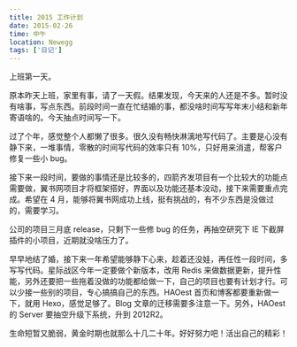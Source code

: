 ```yaml
---
title: 2015 工作计划
date: 2015-02-26
time: 中午
location: Newegg
tags: ['日记']
---
```


上班第一天。

原本昨天上班，家里有事，请了一天假。结果发现，今天来的人还是不多。暂时没有啥事，写点东西。前段时间一直在忙结婚的事，都没啥时间写写年末小结和新年寄语啥的。今天抽点时间写一下。

过了个年，感觉整个人都懒了很多。很久没有畅快淋漓地写代码了。主要是心没有静下来，一堆事情，零散的时间写代码的效率只有 10%，只好用来消遣，帮客户修复一些小 bug。

接下来一段时间，要做的事情还是比较多的，四箭齐发项目有一个比较大的功能点需要做，翼书网项目才将框架搭好，界面以及功能还基本没动，接下来需要重点完成。希望在 4 月，能够将翼书网成功上线，挺有挑战的，有不少东西是没做过的，需要学习。

公司的项目三月底 release，只剩下一些修 bug 的任务，再抽空研究下 IE 下截屏插件的小项目，近期就没啥压力了。

早早地结了婚，接下来一年希望能够静下心来，趁着还没娃，再任性一段时间，多写写代码。星际战区今年一定要做个新版本，改用 Redis 来做数据更新，提升性能，另外还要把一些拖着没做的功能都给做一下，自己的项目也要有计划才行。可以少接一些别的项目，专心搞搞自己的东西。HAOest 首页和博客都要重新做一下，就用 Hexo，感觉足够了。Blog 文章的迁移需要多注意一下。另外，HAOest 的 Server 要抽空升级下系统，升到 2012R2。

生命短暂又脆弱，黄金时期也就那么十几二十年。好好努力吧！活出自己的精彩！
